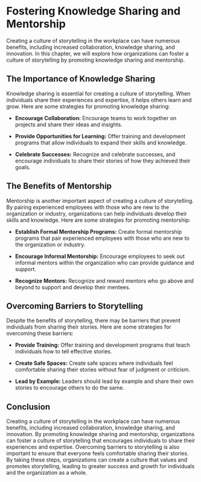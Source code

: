 Fostering Knowledge Sharing and Mentorship
=========================================================================================

Creating a culture of storytelling in the workplace can have numerous benefits, including increased collaboration, knowledge sharing, and innovation. In this chapter, we will explore how organizations can foster a culture of storytelling by promoting knowledge sharing and mentorship.

The Importance of Knowledge Sharing
-----------------------------------

Knowledge sharing is essential for creating a culture of storytelling. When individuals share their experiences and expertise, it helps others learn and grow. Here are some strategies for promoting knowledge sharing:

* **Encourage Collaboration:** Encourage teams to work together on projects and share their ideas and insights.

* **Provide Opportunities for Learning:** Offer training and development programs that allow individuals to expand their skills and knowledge.

* **Celebrate Successes:** Recognize and celebrate successes, and encourage individuals to share their stories of how they achieved their goals.

The Benefits of Mentorship
--------------------------

Mentorship is another important aspect of creating a culture of storytelling. By pairing experienced employees with those who are new to the organization or industry, organizations can help individuals develop their skills and knowledge. Here are some strategies for promoting mentorship:

* **Establish Formal Mentorship Programs:** Create formal mentorship programs that pair experienced employees with those who are new to the organization or industry.

* **Encourage Informal Mentorship:** Encourage employees to seek out informal mentors within the organization who can provide guidance and support.

* **Recognize Mentors:** Recognize and reward mentors who go above and beyond to support and develop their mentees.

Overcoming Barriers to Storytelling
-----------------------------------

Despite the benefits of storytelling, there may be barriers that prevent individuals from sharing their stories. Here are some strategies for overcoming these barriers:

* **Provide Training:** Offer training and development programs that teach individuals how to tell effective stories.

* **Create Safe Spaces:** Create safe spaces where individuals feel comfortable sharing their stories without fear of judgment or criticism.

* **Lead by Example:** Leaders should lead by example and share their own stories to encourage others to do the same.

Conclusion
----------

Creating a culture of storytelling in the workplace can have numerous benefits, including increased collaboration, knowledge sharing, and innovation. By promoting knowledge sharing and mentorship, organizations can foster a culture of storytelling that encourages individuals to share their experiences and expertise. Overcoming barriers to storytelling is also important to ensure that everyone feels comfortable sharing their stories. By taking these steps, organizations can create a culture that values and promotes storytelling, leading to greater success and growth for individuals and the organization as a whole.


